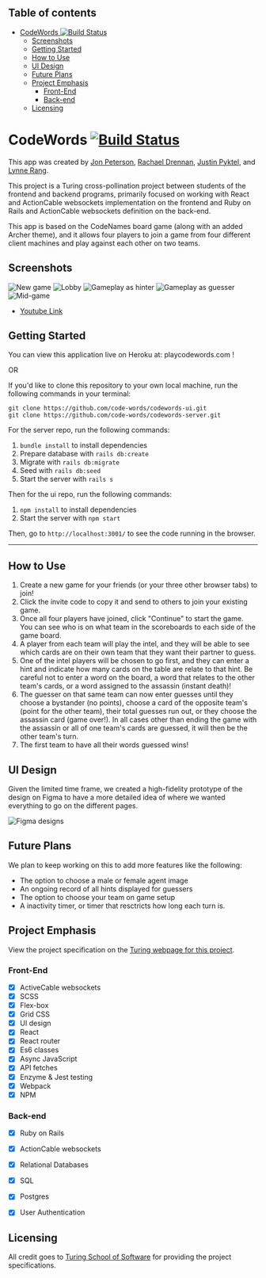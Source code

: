 

## Table of contents
- [CodeWords ![Build Status](https://travis-ci.com/code-words/codewords-ui)](#codewords-build-statushttpstravis-cicomcode-wordscodewords-ui)
  - [Screenshots](#screenshots)
  - [Getting Started](#getting-started)
  - [How to Use](#how-to-use)
  - [UI Design](#ui-design)
  - [Future Plans](#future-plans)
  - [Project Emphasis](#project-emphasis)
    - [Front-End](#front-end)
    - [Back-end](#back-end)
  - [Licensing](#licensing)


# CodeWords [![Build Status](https://travis-ci.com/code-words/codewords-ui.svg?branch=master)](https://travis-ci.com/code-words/codewords-ui)

This app was created by <a href="https://github.com/joequincy">Jon Peterson</a>, <a href="https://github.com/rdren0">Rachael Drennan</a>, <a href="https://github.com/siimonstark">Justin Pyktel</a>, and <a href="https://github.com/lynnerang">Lynne Rang</a>.

This project is a Turing cross-pollination project between students of the frontend and backend programs, primarily focused on working with React and ActionCable websockets implementation on the frontend and Ruby on Rails and ActionCable websockets definition on the back-end.

This app is based on the CodeNames board game (along with an added Archer theme), and it allows four players to join a game from four different client machines and play against each other on two teams.


## Screenshots

![New game](/screenshots/1.png)
![Lobby](/screenshots/2.png)
![Gameplay as hinter](/screenshots/3.png)
![Gameplay as guesser](/screenshots/4.png)
![Mid-game](/screenshots/5.png)

- [Youtube Link](https://youtu.be/CDS2_IoZ0hw)

## Getting Started

You can view this application live on Heroku at: playcodewords.com !

OR

If you'd like to clone this repository to your own local machine, run the following commands in your terminal:

```shell
git clone https://github.com/code-words/codewords-ui.git
git clone https://github.com/code-words/codewords-server.git
```

For the server repo, run the following commands:

1. ```bundle install``` to install dependencies
2. Prepare database with ```rails db:create```
3. Migrate with ```rails db:migrate```
4. Seed with ```rails db:seed```
5. Start the server with ```rails s```

Then for the ui repo, run the following commands:

1. ```npm install``` to install dependencies
2. Start the server with ```npm start```


Then, go to `http://localhost:3001/` to see the code running in the browser.  

---

## How to Use

1. Create a new game for your friends (or your three other browser tabs) to join!
2. Click the invite code to copy it and send to others to join your existing game.
3. Once all four players have joined, click "Continue" to start the game.  You can see who is on what team in the scoreboards to each side of the game board.
4. A player from each team will play the intel, and they will be able to see which cards are on their own team that they want their partner to guess.
5. One of the intel players will be chosen to go first, and they can enter a hint and indicate how many cards on the table are relate to that hint.  Be careful not to enter a word on the board, a word that relates to the other team's cards, or a word assigned to the assassin (instant death)!
6. The guesser on that same team can now enter guesses until they choose a bystander (no points), choose a card of the opposite team's (point for the other team), their total guesses run out, or they choose the assassin card (game over!).  In all cases other than ending the game with the assassin or all of one team's cards are guessed, it will then be the other team's turn.
7. The first team to have all their words guessed wins!


## UI Design

Given the limited time frame, we created a high-fidelity prototype of the design on Figma to have a more detailed idea of where we wanted everything to go on the different pages.

![Figma designs](/screenshots/7.png)


## Future Plans

We plan to keep working on this to add more features like the following:
- The option to choose a male or female agent image
- An ongoing record of all hints displayed for guessers
- The option to choose your team on game setup
- A inactivity timer, or timer that resctricts how long each turn is.


## Project Emphasis

View the project specification on the <a href="https://frontend.turing.io/projects/capstone.html">Turing webpage for this project</a>.

### Front-End
- [x] ActiveCable websockets
- [x] SCSS
- [x] Flex-box
- [x] Grid CSS
- [x] UI design
- [x] React
- [x] React router
- [x] Es6 classes
- [x] Async JavaScript
- [x] API fetches
- [x] Enzyme & Jest testing
- [x] Webpack
- [x] NPM

### Back-end
- [x] Ruby on Rails
- [x] ActionCable websockets
- [x] Relational Databases
- [x] SQL
- [x] Postgres
- [x] User Authentication


## Licensing

All credit goes to <a href="turing.io">Turing School of Software</a> for providing the project specifications.
